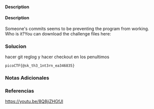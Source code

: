 #### Description

#### Description

Someone's commits seems to be preventing the program from working. Who is it?You can download the challenge files here:
### Solucion

hacer git reglog y hacer checkout en los penultimos
```
picoCTF{@sk_th3_1nt3rn_ea346835}
```
### Notas Adicionales
### Referencias
https://youtu.be/8Q8jiZHGfJI